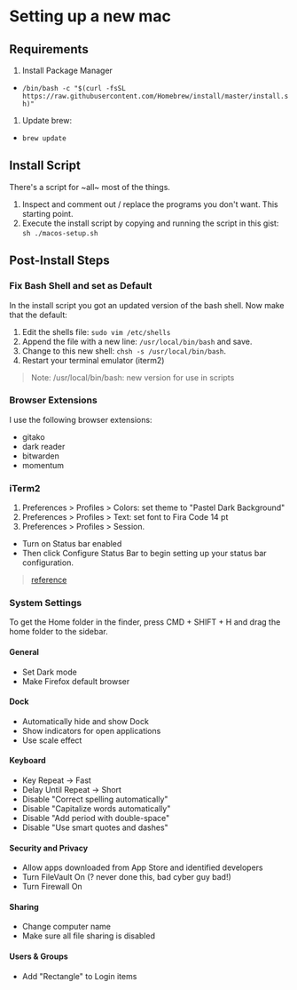 # Setting up a new mac

## Requirements

1. Install Package Manager
- `/bin/bash -c "$(curl -fsSL https://raw.githubusercontent.com/Homebrew/install/master/install.sh)"`
1. Update brew:
- `brew update`


## Install Script

There's a script for ~all~ most of the things. 

1. Inspect and comment out / replace the programs you don't want. This starting point.
1. Execute the install script by copying and running the script in this gist: `sh ./macos-setup.sh`


## Post-Install Steps

### Fix Bash Shell and set as Default

In the install script you got an updated version of the bash shell. Now make that 
the default:

1. Edit the shells file: `sudo vim /etc/shells`
1. Append the file with a new line: `/usr/local/bin/bash` and save.
1. Change to this new shell: `chsh -s /usr/local/bin/bash`.
1. Restart your terminal emulator (iterm2)

> Note: /usr/local/bin/bash: new version for use in scripts


### Browser Extensions

I use the following browser extensions:

- gitako
- dark reader
- bitwarden
- momentum


### iTerm2

1. Preferences > Profiles > Colors: set theme to "Pastel Dark Background"
1. Preferences > Profiles > Text: set font to Fira Code 14 pt
1. Preferences > Profiles > Session. 
  - Turn on Status bar enabled
  - Then click Configure Status Bar to begin setting up your status bar configuration.

> [reference](https://www.iterm2.com/documentation-status-bar.html)


### System Settings

To get the Home folder in the finder, press CMD + SHIFT + H and drag the home folder to the sidebar.
  
  
#### General
- Set Dark mode
- Make Firefox default browser


#### Dock
- Automatically hide and show Dock
- Show indicators for open applications
- Use scale effect


#### Keyboard
- Key Repeat -> Fast
- Delay Until Repeat -> Short
- Disable "Correct spelling automatically"
- Disable "Capitalize words automatically"
- Disable "Add period with double-space"
- Disable "Use smart quotes and dashes"

#### Security and Privacy
- Allow apps downloaded from App Store and identified developers
- Turn FileVault On (? never done this, bad cyber guy bad!)
- Turn Firewall On

#### Sharing
- Change computer name
- Make sure all file sharing is disabled

#### Users & Groups
- Add "Rectangle" to Login items
